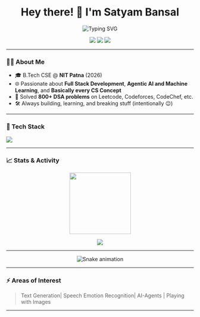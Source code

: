 <h1 align="center">Hey there! 👋 I'm Satyam Bansal</h1>
<p align="center">
  <img src="https://readme-typing-svg.herokuapp.com?font=Fira+Code&size=24&pause=1000&color=F7D745&center=true&vCenter=true&width=435&lines=Full-Stack+Developer;Problem+Solver;800%2B+DSA+Problems+Solved;AI%2FML+Enthusiast;Agentic%2AI;r" alt="Typing SVG" />
</p>

<p align="center">
  <a href="https://github.com/satty0104"><img src="https://img.shields.io/github/followers/Saksham-3114?label=Follow&style=social" /></a>
  <a href="https://www.linkedin.com/in/bansalsatyam/"><img src="https://img.shields.io/badge/LinkedIn-blue?logo=linkedin&style=flat&logoColor=white" /></a>
  <a href="mailto:satyambansal914@gmail.com"><img src="https://img.shields.io/badge/Gmail-D14836?style=flat&logo=gmail&logoColor=white" /></a>
 
</p>

---

### 👨‍💻 About Me
- 🎓 B.Tech CSE @ **NIT Patna** (2026)
- 🌐 Passionate about **Full Stack Development**, **Agentic AI and Machine Learning**, and **Basically every CS Concept**
- 🧠 Solved **800+ DSA problems** on Leetcode, Codeforces, CodeChef, etc.
- 🛠️ Always building, learning, and breaking stuff (intentionally 😉)

---

### 🔧 Tech Stack
<p>
  <img src="https://skillicons.dev/icons?i=cpp,java,js,py,mongodb,html,css,docker,git,github,linux,aws,gcp,tensorflow,pytorch,opencv,flask" />
</p>

---


### 📈 Stats & Activity

<p align="center">
    

  <img src="https://github-readme-stats.vercel.app/api/top-langs/?username=satty0104&layout=compact&theme=radical" height="165"/>
</p>

<p align="center">
  <img src="https://github-profile-summary-cards.vercel.app/api/cards/profile-details?username=satty0104&theme=tokyonight" />
</p>

---

<div align="center">
  <img src="https://raw.githubusercontent.com/satty0104/satty0104/output/github-contribution-grid-snake-dark.svg?palette=github-dark" alt="Snake animation" />
</div>

---


### ⚡ Areas of Interest 

> Text Generation| Speech Emotion Recognition| AI-Agents | Playing with Images

---

